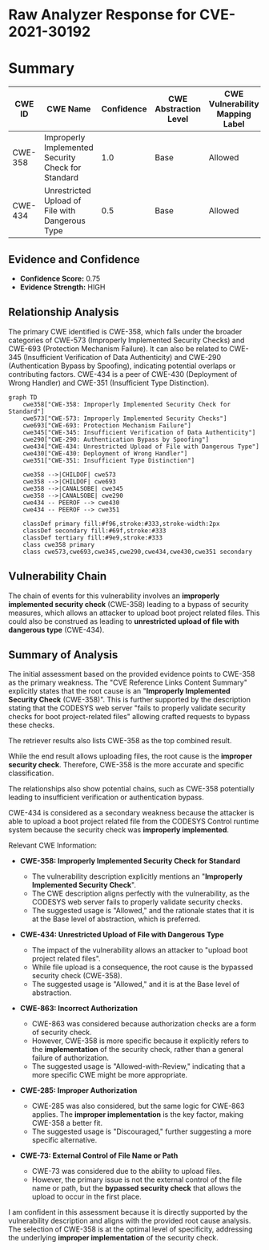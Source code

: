 # Raw Analyzer Response for CVE-2021-30192

# Summary
| CWE ID | CWE Name | Confidence | CWE Abstraction Level | CWE Vulnerability Mapping Label | CWE-Vulnerability Mapping Notes |
|---|---|---|---|---|---|
| CWE-358 | Improperly Implemented Security Check for Standard | 1.0 | Base | Allowed | Primary CWE |
| CWE-434 | Unrestricted Upload of File with Dangerous Type | 0.5 | Base | Allowed | Secondary CWE |

## Evidence and Confidence

*   **Confidence Score:** 0.75
*   **Evidence Strength:** HIGH

## Relationship Analysis
The primary CWE identified is CWE-358, which falls under the broader categories of CWE-573 (Improperly Implemented Security Checks) and CWE-693 (Protection Mechanism Failure). It can also be related to CWE-345 (Insufficient Verification of Data Authenticity) and CWE-290 (Authentication Bypass by Spoofing), indicating potential overlaps or contributing factors.
CWE-434 is a peer of CWE-430 (Deployment of Wrong Handler) and CWE-351 (Insufficient Type Distinction).

```mermaid
graph TD
    cwe358["CWE-358: Improperly Implemented Security Check for Standard"]
    cwe573["CWE-573: Improperly Implemented Security Checks"]
    cwe693["CWE-693: Protection Mechanism Failure"]
    cwe345["CWE-345: Insufficient Verification of Data Authenticity"]
    cwe290["CWE-290: Authentication Bypass by Spoofing"]
    cwe434["CWE-434: Unrestricted Upload of File with Dangerous Type"]
    cwe430["CWE-430: Deployment of Wrong Handler"]
    cwe351["CWE-351: Insufficient Type Distinction"]

    cwe358 -->|CHILDOF| cwe573
    cwe358 -->|CHILDOF| cwe693
    cwe358 -->|CANALSOBE| cwe345
    cwe358 -->|CANALSOBE| cwe290
    cwe434 -- PEEROF --> cwe430
    cwe434 -- PEEROF --> cwe351
    
    classDef primary fill:#f96,stroke:#333,stroke-width:2px
    classDef secondary fill:#69f,stroke:#333
    classDef tertiary fill:#9e9,stroke:#333
    class cwe358 primary
    class cwe573,cwe693,cwe345,cwe290,cwe434,cwe430,cwe351 secondary
```

## Vulnerability Chain
The chain of events for this vulnerability involves an **improperly implemented security check** (CWE-358) leading to a bypass of security measures, which allows an attacker to upload boot project related files. This could also be construed as leading to **unrestricted upload of file with dangerous type** (CWE-434).

## Summary of Analysis
The initial assessment based on the provided evidence points to CWE-358 as the primary weakness. The "CVE Reference Links Content Summary" explicitly states that the root cause is an "**Improperly Implemented Security Check** (CWE-358)". This is further supported by the description stating that the CODESYS web server "fails to properly validate security checks for boot project-related files" allowing crafted requests to bypass these checks.

The retriever results also lists CWE-358 as the top combined result.

While the end result allows uploading files, the root cause is the **improper security check**. Therefore, CWE-358 is the more accurate and specific classification.

The relationships also show potential chains, such as CWE-358 potentially leading to insufficient verification or authentication bypass.

CWE-434 is considered as a secondary weakness because the attacker is able to upload a boot project related file from the CODESYS Control runtime system because the security check was **improperly implemented**.

Relevant CWE Information:

*   **CWE-358: Improperly Implemented Security Check for Standard**
    *   The vulnerability description explicitly mentions an "**Improperly Implemented Security Check**".
    *   The CWE description aligns perfectly with the vulnerability, as the CODESYS web server fails to properly validate security checks.
    *   The suggested usage is "Allowed," and the rationale states that it is at the Base level of abstraction, which is preferred.

*   **CWE-434: Unrestricted Upload of File with Dangerous Type**
    *   The impact of the vulnerability allows an attacker to "upload boot project related files".
    *   While file upload is a consequence, the root cause is the bypassed security check (CWE-358).
    *   The suggested usage is "Allowed," and it is at the Base level of abstraction.

*   **CWE-863: Incorrect Authorization**
    *   CWE-863 was considered because authorization checks are a form of security check.
    *   However, CWE-358 is more specific because it explicitly refers to the **implementation** of the security check, rather than a general failure of authorization.
    *   The suggested usage is "Allowed-with-Review," indicating that a more specific CWE might be more appropriate.

*   **CWE-285: Improper Authorization**
    *   CWE-285 was also considered, but the same logic for CWE-863 applies. The **improper implementation** is the key factor, making CWE-358 a better fit.
    *   The suggested usage is "Discouraged," further suggesting a more specific alternative.

*   **CWE-73: External Control of File Name or Path**
    *   CWE-73 was considered due to the ability to upload files.
    *   However, the primary issue is not the external control of the file name or path, but the **bypassed security check** that allows the upload to occur in the first place.

I am confident in this assessment because it is directly supported by the vulnerability description and aligns with the provided root cause analysis. The selection of CWE-358 is at the optimal level of specificity, addressing the underlying **improper implementation** of the security check.